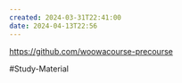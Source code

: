 ```yaml
---
created: 2024-03-31T22:41:00
date: 2024-04-13T22:56
---
```

https://github.com/woowacourse-precourse

#Study-Material 